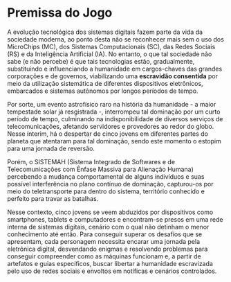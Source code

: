 # Premissa do Jogo

A evolução tecnológica dos sistemas digitais fazem parte da vida da sociedade moderna, ao ponto desta não se reconhecer mais sem o uso dos MicroChips (MC), dos Sistemas Computacionais (SC), das Redes Sociais (RS) e da Inteligência Artificial (IA).
No entanto, o que tal sociedade não sabe (e não percebe) é que tais tecnologias estão, gradualmente, substituindo e influenciando a humanidade em cargos-chaves das grandes corporações e de governos, viabilizando uma **escravidão consentida** por meio da utilização sistemática de diferentes dispositivos eletrônicos, embarcados e sistemas autônomos por longos períodos de tempo. 

Por sorte, um evento astrofísico raro na história da humanidade - a maior tempestade solar já resgistrada -, interrompeu tal dominação por um curto período de tempo, culminando na indisponibilidade de diversos serviços de telecomunicações, afetando servidores e provedores ao redor do globo. 
Nesse ínterim, há o despertar de cinco jovens em diferentes partes do planeta que atentaram para tal dominação, sendo este momento o estopim para uma jornada de reversão.

Porém, o SISTEMAH (Sistema Integrado de Softwares e de Telecomunicações com Ênfase Massiva para Alienação Humana) percebendo a mudança comportamental de alguns indivíduos e suas possível interferência no plano contínuo de dominação, capturou-os por meio do teletransporte para dentro do sistema, território conhecido e perfeito para travar as batalhas.

Nesse contexto, cinco jovens se veem abduzidos por dispositivos como smartphones, tablets e computadores e encontram-se presos em uma rede interna de sistemas digitais, 
cenário com o qual não detinham o menor conhecimento até então. Para conseguir superar os desafios que se apresentam, cada personagem necessita encarar uma jornada pela 
eletrônica digital, desvendando enigmas e resolvendo problemas para conseguir compreender como as máquinas funcionam e, a partir de artefatos e guias específicos, buscar libertar a 
humanidade escravizada pelo uso de redes sociais e envoltos em notíficas e cenários controlados.
